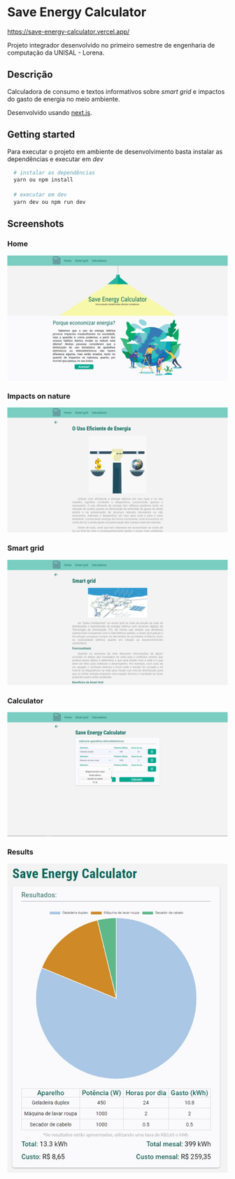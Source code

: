 # Save Energy Calculator

https://save-energy-calculator.vercel.app/

Projeto integrador desenvolvido no primeiro semestre de engenharia de computação da UNISAL - Lorena.
## Descrição

Calculadora de consumo e textos informativos sobre *smart grid* e impactos do gasto de energia no meio ambiente.

Desenvolvido usando [next.js](https://nextjs.org/).

## Getting started
Para executar o projeto em ambiente de desenvolvimento basta instalar as dependências e executar em *dev*
```bash
  # instalar as dependências 
  yarn ou npm install

  # executar em dev
  yarn dev ou npm run dev
```

## Screenshots
### Home
<img src="./screenshots/home.png"/>

### Impacts on nature
<img src="./screenshots/impactsOnNature.png"/>

### Smart grid
<img src="./screenshots/smartGrid.png"/>

### Calculator
<img src="./screenshots/calculator.png"/>

### Results
<img src="./screenshots/results.jpg"/>
